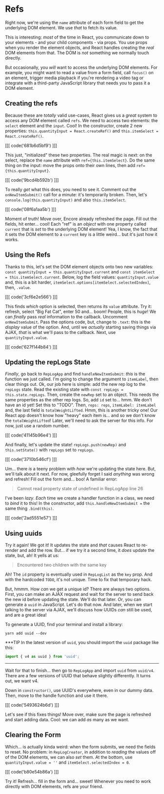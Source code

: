 # Refs

Right now, we're using the `name` attribute of each form field to get the underlying
DOM element. We use *that* to fetch its value.

This is interesting: *most* of the time in React, you communicate down to your
elements - and your child components - via props. You use props when you render the
element objects, and React handles creating the *real* DOM elements from that. The
DOM is *not* something we normally touch directly.

But occasionally, you *will* want to access the underlying DOM elements. For example,
you might want to read a value from a form field, call `focus()` on an element, trigger
media playback if you're rendering a video tag or integrate with a third-party
JavaScript library that needs you to pass it a DOM element.

## Creating the refs

Because these are *totally* valid use-cases, React gives us a *great* system to
access any DOM element called `refs`. We need to access two elements: the `select`
element and the `input`. Cool! In the constructor, create 2 new properties:
`this.quantityInput = React.createRef()` and `this.itemSelect = React.createRef()`.

[[[ code('681b6d5bf9') ]]]

This just, "initialized" these two properties. The real magic is next: on the select,
replace the `name` attribute with `ref={this.itemSelect}`. Do the same thing on the
input: move the props onto their own lines, then add `ref={this.quantityInput}`.

[[[ code('9bcd4b592b') ]]]

To really *get* what this does, you need to see it. Comment out the `onNewItemSubmit()`
call for a minute: it's temporarily broken. Then, let's `console.log(this.quantityInput)`
and also `this.itemSelect`.

[[[ code('08f6a1aa5b') ]]]

Moment of truth! Move over, Encore already refreshed the page. Fill out the fields,
hit enter... cool! Each "ref" is an *object* with one property called `current`
that is *set* to the underlying DOM element! Yea, I know, the fact that it sets
the DOM element to a `current` key is a little weird... but it's just how it works.

## Using the Refs

Thanks to this, let's set the DOM element objects onto two new variables:
`const quantityInput = this.quantityInput.current` and
`const itemSelect = this.itemSelect.current`. Below, log the field values:
`quantityInput.value` and, this is a bit harder,
`itemSelect.options[itemSelect.selectedIndex]`, then, `.value`.

[[[ code('3cf6e2e566') ]]]

This finds *which* option is selected, then returns its `value` attribute. Try
it: refresh, select "Big Fat Cat", enter 50 and... boom! People, this is *huge*!
We can *finally* pass *real* information to the callback. Uncomment `onNewItemSubmit`.
Pass the options code, but, change to `.text`: this is the *display* value of the
option. And, until we *actually* starting saving things via AJAX, *that* is what
we'll pass to the callback. Next, use `quantityInput.value`.

[[[ code('627f144b84') ]]]

## Updating the repLogs State

*Finally*, go back to `RepLogApp` and find `handleNewItemSubmit`: *this* is the
function we just called. I'm going to change the argument to `itemLabel`, then
clear things out. Ok, our job here is simple: add the new rep log to the
`repLogs` state. Read the existing state with `const repLogs = this.state.repLogs`.
Then, create the `newRep` set to an object. This needs the same properties as the
other rep logs. So, add `id` set to... hmm. We don't have an id yet! Set this to
"TODO". Then, `reps: reps`, `itemLabel: itemLabel` and, the last field is
`totalWeightLifted`. Hmm, this is another tricky one! Our React app doesn't know
how "heavy" each item is... and so we don't know the `totalWeightLifted`! Later,
we'll need to ask the server for this info. For now, just use a random number.

[[[ code('41145b96e4') ]]]

And finally, let's update the state! `repLogs.push(newRep)` and `this.setState()`
with `repLogs` set to `repLogs`.

[[[ code('3710b546cf') ]]]

Um... there *is* a teeny problem with *how* we're updating the state here. But,
we'll talk about it next. For now, gleefully forget I said *anything* was wrong
and refresh! Fill out the form and... boo! A familiar error:

> Cannot read property state of undefined in RepLogApp line 26

I've been *lazy*. *Each* time we create a handler function in a class, we need to
*bind* it to this! In the constructor, add `this.handleNewItemSubmit =` the same
thing `.bind(this)`.

[[[ code('2ad5551e57') ]]]

## Using uuids

Try it again! We got it! It updates the state and *that* causes React to re-render
and add the row. But... if we try it a second time, it *does* update the state,
but, ah! It yells at us:

> Encountered two children with the same key

Ah! The `id` property is eventually used in `RepLogList` as the `key` prop. And
with the hardcoded `TODO`, it's not unique. Time to fix that temporary hack.

But, hmmm. How *can* we get a unique id? There are always two options. First, you
can make an AJAX request and wait for the server to send back the new id before
updating the state. We'll do that later. *Or*, you can generate a `uuid` in JavaScript.
Let's do that now. And later, when we start talking to the server via AJAX, we'll
discuss how UUIDs *can* still be used, and are a great idea!

To generate a UUID, find your terminal and install a library:

```terminal
yarn add uuid --dev
```

***TIP
In the latest version of `uuid`, you should import the `uuid` package like this:
```javascript
import { v4 as uuid } from 'uuid';
```
***

Wait for that to finish... then go to `RepLogApp` and import `uuid` from
`uuid/v4`. There are a few versions of UUID that behave slightly differently.
It turns out, we want v4.

Down in `constructor()`, use UUID's everywhere, even in our dummy data. Then, move
to the handle function and use it there.

[[[ code('5493624b6d') ]]]

Let's see if this fixes things! Move over, make sure the page is refreshed and
start adding data. Cool: we can add *as* many as we want.

## Clearing the Form

Which... is actually kinda weird: when the form submits, we need the fields to
reset. No problem: in `RepLogCreator`, in addition to *reading* the values off
of the DOM elements, we can also *set* them. At the bottom, use
`quantityInput.value = ''` and `itemSelect.selectedIndex = 0`.

[[[ code('b80e54b86a') ]]]

Try it! Refresh... fill in the form and... sweet! Whenever you need to work
directly with DOM elements, refs are your friend.
